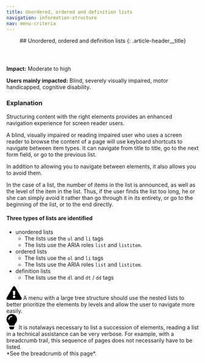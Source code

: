 ```yaml
---
title: Unordered, ordered and definition lists
navigation: information-structure
nav: menu-criteria
---
```


<header>
## Unordered, ordered and definition lists
{: .article-header__title}
</header>

**Impact:** Moderate to high

**Users mainly impacted:** Blind, severely visually impaired, motor handicapped, cognitive disability.

### Explanation

Structuring content with the right elements provides an enhanced navigation experience for screen reader users.

A blind, visually impaired or reading impaired user who uses a screen reader to browse the content of a page will use keyboard shortcuts to navigate between item types. It can navigate from title to title, go to the next form field, or go to the previous list.

In addition to allowing you to navigate between elements, it also allows you to avoid them.

In the case of a list, the number of items in the list is announced, as well as the level of the item in the list. Thus, if the user finds the list too long, he or she can simply avoid it rather than go through it in its entirety, or go to the beginning of the list, or to the end directly.

#### Three types of lists are identified

* unordered lists
    * The lists use the `ul` and `li` tags
    * The lists use the ARIA roles `list` and `listitem`.
* ordered lists
    * The lists use the `ol` and `li` tags
    * The lists use the ARIA roles `list` and `listitem`.
* definition lists
    * The lists use the `dl` and `dt` / `dd` tags

<div class="important">
<svg role="img" aria-label="Important" xmlns="http://www.w3.org/2000/svg" viewBox="0 0 576 512" width="40" height="36"><title>Important</title><path d="M569.517 440.013C587.975 472.007 564.806 512 527.94 512H48.054c-36.937 0-59.999-40.055-41.577-71.987L246.423 23.985c18.467-32.009 64.72-31.951 83.154 0l239.94 416.028zM288 354c-25.405 0-46 20.595-46 46s20.595 46 46 46 46-20.595 46-46-20.595-46-46-46zm-43.673-165.346l7.418 136c.347 6.364 5.609 11.346 11.982 11.346h48.546c6.373 0 11.635-4.982 11.982-11.346l7.418-136c.375-6.874-5.098-12.654-11.982-12.654h-63.383c-6.884 0-12.356 5.78-11.981 12.654z"/></svg>
A menu with a large tree structure should use the nested lists to better prioritize the elements by levels and allow the user to navigate more easily.
</div>

<div class="tip">
<svg role="img" aria-label="Tip" xmlns="http://www.w3.org/2000/svg" viewBox="0 0 352 512" width="28" height="40"><title>Tip</title><path d="M96.06 454.35c.01 6.29 1.87 12.45 5.36 17.69l17.09 25.69a31.99 31.99 0 0 0 26.64 14.28h61.71a31.99 31.99 0 0 0 26.64-14.28l17.09-25.69a31.989 31.989 0 0 0 5.36-17.69l.04-38.35H96.01l.05 38.35zM0 176c0 44.37 16.45 84.85 43.56 115.78 16.52 18.85 42.36 58.23 52.21 91.45.04.26.07.52.11.78h160.24c.04-.26.07-.51.11-.78 9.85-33.22 35.69-72.6 52.21-91.45C335.55 260.85 352 220.37 352 176 352 78.61 272.91-.3 175.45 0 73.44.31 0 82.97 0 176zm176-80c-44.11 0-80 35.89-80 80 0 8.84-7.16 16-16 16s-16-7.16-16-16c0-61.76 50.24-112 112-112 8.84 0 16 7.16 16 16s-7.16 16-16 16z"/></svg>
It is notalways  necessary to list a succession of elements, reading a list in a technical assistance can be very verbose. For example, with a breadcrumb trail, this sequence of pages does not necessarily have to be listed.
<br>*See the breadcrumb of this page*.
</div>
